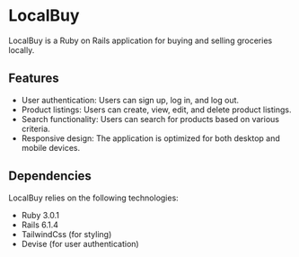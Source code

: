 # LocalBuy

LocalBuy is a Ruby on Rails application for buying and selling groceries locally.

## Features

- User authentication: Users can sign up, log in, and log out.
- Product listings: Users can create, view, edit, and delete product listings.
- Search functionality: Users can search for products based on various criteria.
- Responsive design: The application is optimized for both desktop and mobile devices.

## Dependencies

LocalBuy relies on the following technologies:

- Ruby 3.0.1
- Rails 6.1.4
- TailwindCss (for styling)
- Devise (for user authentication)

